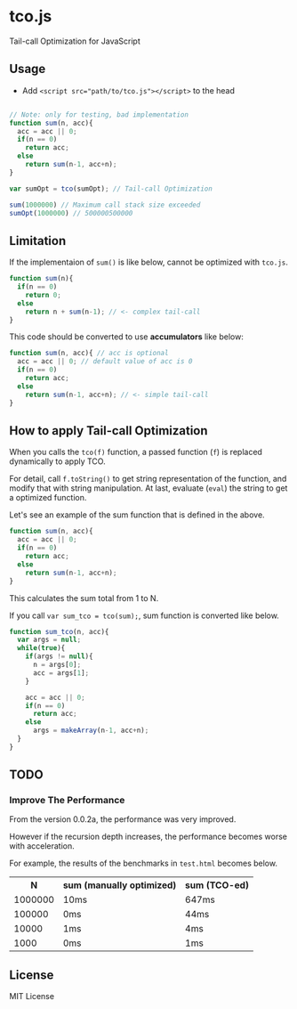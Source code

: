 # tco.js

Tail-call Optimization for JavaScript

## Usage

- Add `<script src="path/to/tco.js"></script>` to the head

```javascript

// Note: only for testing, bad implementation
function sum(n, acc){
  acc = acc || 0;
  if(n == 0)
    return acc;
  else
    return sum(n-1, acc+n);
}

var sumOpt = tco(sumOpt); // Tail-call Optimization

sum(1000000) // Maximum call stack size exceeded
sumOpt(1000000) // 500000500000
```

## Limitation

If the implementaion of `sum()` is like below, cannot be optimized with `tco.js`.

```javascript
function sum(n){
  if(n == 0)
    return 0;
  else
    return n + sum(n-1); // <- complex tail-call
}
```
This code should be converted to use **accumulators** like below:

```javascript
function sum(n, acc){ // acc is optional
  acc = acc || 0; // default value of acc is 0
  if(n == 0)
    return acc;
  else
    return sum(n-1, acc+n); // <- simple tail-call
}
```

## How to apply Tail-call Optimization

When you calls the `tco(f)` function, a passed function (`f`) is replaced dynamically to apply TCO.

For detail, call `f.toString()` to get string representation of the function, and modify that with string manipulation. At last, evaluate (`eval`) the string to get a optimized function.

Let's see an example of the sum function that is defined in the above.

```javascript
function sum(n, acc){
  acc = acc || 0;
  if(n == 0)
    return acc;
  else
    return sum(n-1, acc+n);
}
```

This calculates the sum total from 1 to N.

If you call `var sum_tco = tco(sum);`, sum function is converted like below.

```javascript
function sum_tco(n, acc){
  var args = null;
  while(true){
    if(args != null){
      n = args[0];
      acc = args[1];
    }

    acc = acc || 0;
    if(n == 0)
      return acc;
    else
      args = makeArray(n-1, acc+n);
  }
}
```

## TODO

### Improve The Performance

From the version 0.0.2a, the performance was very improved.

However if the recursion depth increases, the performance becomes worse with acceleration.

For example, the results of the benchmarks in `test.html` becomes below.

<table>
<tr><th>N</th><th>sum (manually optimized)</th><th>sum (TCO-ed)</th></tr>
<tr><td>1000000</td><td>10ms</td><td>647ms</td></tr>
<tr><td>100000</td><td>0ms</td><td>44ms</td></tr>
<tr><td>10000</td><td>1ms</td><td>4ms</td></tr>
<tr><td>1000</td><td>0ms</td><td>1ms</td></tr>
</table>


## License

MIT License
